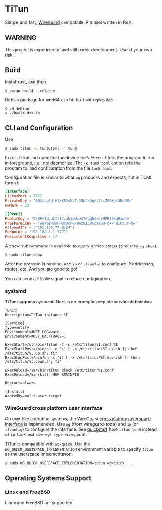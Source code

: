 # TiTun

Simple and fast, [WireGuard](https://www.wireguard.com/) compatible IP tunnel
written in Rust.

## WARNING

This project is experimental and still under development. Use at your own risk.

## Build

Install rust, and then

```
$ cargo build --release
```

Debian package for amd64 can be built with `dpkg-deb`:

```
$ cd debian
$ ./build-deb.sh
```

## CLI and Configuration

Use

```sh
$ sudo titun -c tun0.toml -f tun0
```

to run TiTun and open the tun device `tun0`. Here `-f` tells the program to run in foreground, i.e., not daemonize. The `-c tun0.toml` option tells the program to load configuration from the file `tun0.toml`.

Configuration file is similar to what `wg` produces and expects, but in TOML format:

```toml
[Interface]
ListenPort = 7777
PrivateKey = "2BJtcgPUjHfKKN3yMvTiVQbJ/UgHj2tcZE6xU/4BdGM="
FwMark = 33

[[Peer]]
PublicKey = "Ck8P+fUguLIf17zmb3eWxxS7PqgN3+ciMFBlSwqRaw4="
PresharedKey = "w64eiHxoUHU8DcFexHWzqILOvbWx9U+dxxh8iQqJr+k="
AllowedIPs = ["192.168.77.0/24"]
Endpoint = "192.168.3.1:7777"
PersistentKeepalive = 17
```

A show subcommand is available to query device status (similar to `wg show`):

```
$ sudo titun show
```

After the program is running, use `ip` or `ifconfig` to configure IP addresses, routes, etc. And you are good to go!

You can send a `SIGHUP` signal to reload configuration.

### systemd

TiTun supports systemd. Here is an example template service definiation:

```systemd
[Unit]
Description=TiTun instance %I

[Service]
Type=notify
Environment=RUST_LOG=warn
Environment=RUST_BACKTRACE=1

ExecStart=/usr/bin/titun -f -c /etc/titun/%I.conf %I
ExecStartPost=/bin/sh -c "if [ -x /etc/titun/%I.up.sh ]; then /etc/titun/%I.up.sh; fi"
ExecStopPost=/bin/sh -c "if [ -x /etc/titun/%I.down.sh ]; then /etc/titun/%I.down.sh; fi"

ExecReload=/usr/bin/titun check /etc/titun/%I.conf
ExecReload=/bin/kill -HUP $MAINPID

Restart=always

[Install]
WantedBy=multi-user.target
```

### WireGuard cross platform user interface

On unix-like operating systems, the WireGuard [cross platform userspace
interface](https://www.wireguard.com/xplatform/) is implmeneted. Use `wg` (from
wireguard-tools) and `ip` (or `ifconfig`) to configure the interface. See
[quickstart](https://www.wireguard.com/quickstart/) (Use `titun tun0` instead of
`ip link add dev wg0 type wireguard`).

TiTun is compatible with `wg-quick`. Use the `WG_QUICK_USERSPACE_IMPLEMENTATION`
environment variable to specify `titun` as the userspace implementation.

```sh
$ sudo WG_QUICK_USERSPACE_IMPLEMENTATION=titun wg-quick ...
```

## Operating Systems Support

### Linux and FreeBSD

Linux and FreeBSD are supported.

